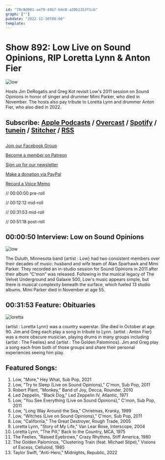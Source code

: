 ```yaml
---
id: "78c8d981-ae79-44b7-bdc0-a20b1353f1cb"
graph: [""]
pubdate: "2022-12-30T00:00"
template: 
---
```






# Show 892: Low Live on Sound Opinions, RIP Loretta Lynn & Anton Fier

![low](https://static.soundopinions.org/images/2022/low-2021-promo-05-nathankeay-2250x1500-300.jpeg)

Hosts Jim DeRogatis and Greg Kot revisit Low's 2011 session on Sound Opinions in honor of singer and drummer Mimi Parker, who died in November. The hosts also pay tribute to Loretta Lynn and drummer Anton Fier, who also died in 2022.



## Subscribe: [Apple Podcasts](https://itunes.apple.com/us/podcast/sound-opinions/id94793843) / [Overcast](https://overcast.fm/itunes94793843/sound-opinions) / [Spotify](https://open.spotify.com/show/1kNR8YL7TBrQuRxDdS4wtU) / [tunein](https://tunein.com/podcasts/Music-Podcasts/Sound-Opinions-p60273/) / [Stitcher](http://www.stitcher.com/podcast/sound-opinions) / [RSS](https://feeds.simplecast.com/Nn6fjnB0)



## 

[Join our Facebook Group](https://bit.ly/3sivr9T)

[Become a member on Patreon](https://bit.ly/3slWZvc)

[Sign up for our newsletter](https://bit.ly/3eEvRnG)

[Make a donation via PayPal](https://bit.ly/3dmt9lU)

[Record a Voice Memo](https://bit.ly/2RyD5Ah)

// 00:00:00 pre-roll

// 00:12:12 mid-roll

// 00:31:53 mid-roll

// 00:51:18 post-roll



## 00:00:50 Interview: Low on Sound Opinions

![low](https://static.soundopinions.org/images/2022/low-2021-promo-05-nathankeay-2250x1500-300.jpeg)

The Duluth, Minnesota band {artist : Low} had two consistent members over their decades of music: husband and wife team of Alan Sparhawk and Mimi Parker. They recorded an in-studio session for Sound Opinions in 2011 after their album “C'mon” was released. Following in the musical legacy of The Velvet Underground and Galaxie 500, Low's music appears simple, but there is musical complexity beneath the surface, which fueled 13 studio albums. Mimi Parker died in November at age 55.



## 00:31:53 Feature: Obituaries

![loretta](https://static.soundopinions.org/images/2022/8f79667e-3aa0-4ff1-a795-91bf00328f73-1-9ed00028e178970b6ddc76ed16f6f2e3.jpeg)

{artist : Loretta Lynn} was a country superstar. She died in October at age 90. Jim and Greg each play a song in tribute to Lynn. {artist : Anton Fier} was a more obscure musician, playing drums in many groups including {artist : The Feelies} and {artist : The Golden Palominos}. Jim and Greg play a song each from both of those groups and share their personal experiences seeing him play.



## Featured Songs:

1. Low, "More," Hey What, Sub Pop, 2021
2. Low, "Try to Sleep (Live on Sound Opinions)," C'mon, Sub Pop, 2011
3. Robert Plant, "Monkey," Band of Joy, Decca, Rounder, 2010
4. Led Zeppelin, "Black Dog," Led Zeppelin IV, Atlantic, 1971
5. Low, "You See Everything (Live on Sound Opinions)," C'mon, Sub Pop, 2011
6. Low, "Long Way Around the Sea," Christmas, Kranky, 1999
7. Low, "Witches (Live on Sound Opinions)," C'mon, Sub Pop, 2011
8. Low, "California," The Great Destroyer, Rough Trade, 2005
9. Loretta Lynn, "Story of My Life," Van Lear Rose, Interscope, 2004
10. Loretta Lynn, "The Pill," Back to the Country, MCA, 1975
11. The Feelies, "Raised Eyebrows," Crazy Rhythms, Stiff America, 1980
12. The Golden Palominos, "Clustering Train (feat. Michael Stipe)," Visions of Excess, Celluloid, 1985
13. Taylor Swift, "Anti-Hero," Midnights, Republic, 2022